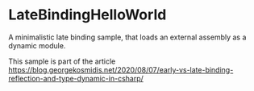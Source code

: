 # LateBindingHelloWorld
A minimalistic late binding sample, that loads an external assembly as a dynamic module.

This sample is part of the article https://blog.georgekosmidis.net/2020/08/07/early-vs-late-binding-reflection-and-type-dynamic-in-csharp/

